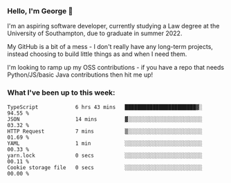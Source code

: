 ### Hello, I'm George 👋

I'm an aspiring software developer, currently studying a Law degree at the University of Southampton, due to graduate in summer 2022. 

My GitHub is a bit of a mess - I don't really have any long-term projects, instead choosing to build little things as and when I need them.

I'm looking to ramp up my OSS contributions - if you have a repo that needs Python/JS/basic Java contributions then hit me up!

<!--
**georgegebbett/georgegebbett** is a ✨ _special_ ✨ repository because its `README.md` (this file) appears on your GitHub profile.

Here are some ideas to get you started:

- 🔭 I’m currently working on ...
- 🌱 I’m currently learning ...
- 👯 I’m looking to collaborate on ...
- 🤔 I’m looking for help with ...
- 💬 Ask me about ...
- 📫 How to reach me: ...
- 😄 Pronouns: ...
- ⚡ Fun fact: ...
-->

### What I've been up to this week:
<!--START_SECTION:waka-->

```text
TypeScript            6 hrs 43 mins   ███████████████████████▓░   94.55 %
JSON                  14 mins         ▓░░░░░░░░░░░░░░░░░░░░░░░░   03.32 %
HTTP Request          7 mins          ▒░░░░░░░░░░░░░░░░░░░░░░░░   01.69 %
YAML                  1 min           ░░░░░░░░░░░░░░░░░░░░░░░░░   00.33 %
yarn.lock             0 secs          ░░░░░░░░░░░░░░░░░░░░░░░░░   00.11 %
Cookie storage file   0 secs          ░░░░░░░░░░░░░░░░░░░░░░░░░   00.00 %
```

<!--END_SECTION:waka-->
